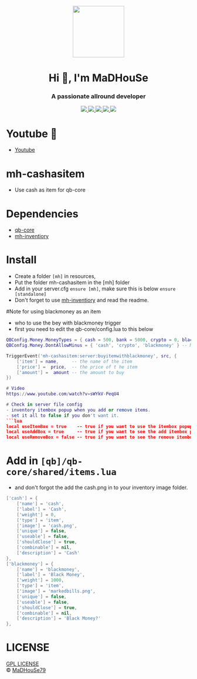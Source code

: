 <p align="center">
    <img width="140" src="https://icons.iconarchive.com/icons/iconarchive/red-orb-alphabet/128/Letter-M-icon.png" />  
    <h1 align="center">Hi 👋, I'm MaDHouSe</h1>
    <h3 align="center">A passionate allround developer </h3>    
</p>

<p align="center">
  <a href="https://github.com/MaDHouSe79/mh-cashasitem/issues">
    <img src="https://img.shields.io/github/issues/MaDHouSe79/mh-cashasitem"/> 
  </a>
  <a href="https://github.com/MaDHouSe79/mh-cashasitem/watchers">
    <img src="https://img.shields.io/github/watchers/MaDHouSe79/mh-cashasitem"/> 
  </a> 
  <a href="https://github.com/MaDHouSe79/mh-cashasitem/network/members">
    <img src="https://img.shields.io/github/forks/MaDHouSe79/mh-cashasitem"/> 
  </a>  
  <a href="https://github.com/MaDHouSe79/mh-cashasitem/stargazers">
    <img src="https://img.shields.io/github/stars/MaDHouSe79/mh-cashasitem?color=white"/> 
  </a>
  <a href="https://github.com/MaDHouSe79/mh-cashasitem/blob/main/LICENSE">
    <img src="https://img.shields.io/github/license/MaDHouSe79/mh-cashasitem?color=black"/> 
  </a>      
</p>

# Youtube 🙈
- [Youtube](https://www.youtube.com/c/@MaDHouSe79)

# mh-cashasitem
- Use cash as item for qb-core

# Dependencies
- [qb-core](https://github.com/qbcore-framework/qb-core)
- [mh-inventiory](https://github.com/MaDHouSe79/mh-inventory)

# Install
- Create a folder `[mh]` in resources,
- Put the folder mh-cashasitem in the [mh] folder
- Add in your server.cfg `ensure [mh]`, make sure this is below `ensure [standalone]`
- Don't forget to use [mh-inventiory](https://github.com/MaDHouSe79/mh-inventory) and read the readme.


#Note for using blackmoney as an item
- who to use the bey with blackmoney trigger
- first you need to edit the qb-core/config.lua to this below
```lua
QBConfig.Money.MoneyTypes = { cash = 500, bank = 5000, crypto = 0, blackmoney = 0 } -- type = startamount - Add or remove money types for your server (for ex. blackmoney = 0), remember once added it will not be removed from the database!
QBConfig.Money.DontAllowMinus = { 'cash', 'crypto', 'blackmoney' } -- Money that is not allowed going in minus
```

```lua
TriggerEvent('mh-cashasitem:server:buyitemwithblackmoney', src, {
    ['item'] = name,     -- the name of the item
    ['price'] =  price,  -- the price of t he item
    ['amount'] =  amount -- the amount to buy
})

# Video
https://www.youtube.com/watch?v=sWYkV-PeqU4

# Check in server file config
- inventory itembox popup when you add or remove items.
- set it all to false if you don't want it.
```lua
local useItemBox = true    -- true if you want to use the itembox popup 
local useAddBox = true     -- true if you want to see the add itembox popup (only works if useItemBox = true)
local useRemoveBox = false -- true if you want to see the remove itembox popup (only works if useItemBox = true)
```

# Add in `[qb]/qb-core/shared/items.lua` 
- and don't forgot the add the cash.png in to your inventory image folder.
```lua
['cash'] = {
    ['name'] = 'cash', 
    ['label'] = 'Cash', 
    ['weight'] = 0, 
    ['type'] = 'item', 
    ['image'] = 'cash.png', 
    ['unique'] = false,
    ['useable'] = false,
    ['shouldClose'] = true,
    ['combinable'] = nil,
    ['description'] = 'Cash'
},
['blackmoney'] = {
    ['name'] = 'blackmoney',
    ['label'] = 'Black Money',
    ['weight'] = 1000,
    ['type'] = 'item',
    ['image'] = 'markedbills.png',
    ['unique'] = false,
    ['useable'] = false,
    ['shouldClose'] = true,
    ['combinable'] = nil,
    ['description'] = 'Black Money?'
},
```

# LICENSE
[GPL LICENSE](./LICENSE)<br />
&copy; [MaDHouSe79](https://www.youtube.com/@MaDHouSe79)
